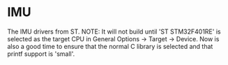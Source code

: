 # IMU
The IMU drivers from ST.
NOTE: It will not build until 'ST STM32F401RE' is selected as the target CPU in General Options -> Target -> Device.
Now is also a good time to ensure that the normal C library is selected and that printf support is 'small'.
